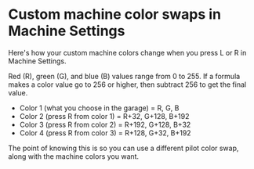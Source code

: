 # Custom machine color swaps in Machine Settings

Here's how your custom machine colors change when you press L or R in Machine Settings.

Red (R), green (G), and blue (B) values range from 0 to 255. If a formula makes a color value go to 256 or higher, then subtract 256 to get the final value.

- Color 1 (what you choose in the garage) = R, G, B
- Color 2 (press R from color 1) = R+32, G+128, B+192
- Color 3 (press R from color 2) = R+192, G+128, B+32
- Color 4 (press R from color 3) = R+128, G+32, B+192
 
The point of knowing this is so you can use a different pilot color swap, along with the machine colors you want.
